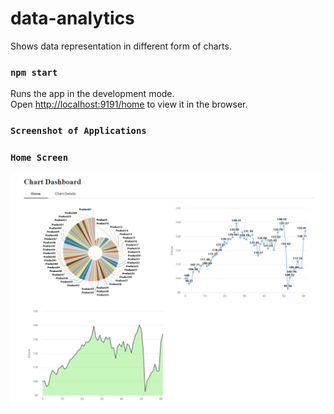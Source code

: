 # data-analytics

Shows data representation in different form of charts.

### `npm start`

Runs the app in the development mode.<br />
Open [http://localhost:9191/home](http://localhost:9191/home) to view it in the browser.

### `Screenshot of Applications`

### `Home Screen`

![Alt Text](https://github.com/TaherMandsor53/data-analytics/blob/main/assets/HomePage.png)
